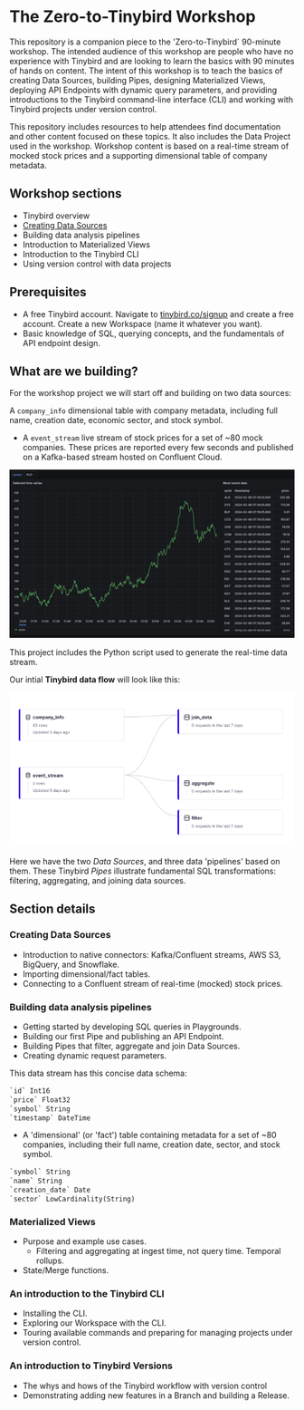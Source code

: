 # The Zero-to-Tinybird Workshop 

This repository is a companion piece to the 'Zero-to-Tinybird` 90-minute workshop. The intended audience of this workshop are people who have no experience with Tinybird and are looking to learn the basics with 90 minutes of hands on content. The intent of this workshop is to teach the basics of creating Data Sources, building Pipes, designing Materialized Views, deploying API Endpoints with dynamic query parameters, and providing introductions to the Tinybird command-line interface (CLI) and working with Tinybird projects under version control. 

This repository includes resources to help attendees find documentation and other content focused on these topics. It also includes the Data Project used in the workshop. Workshop content is based on a real-time stream of mocked stock prices and a supporting dimensional table of company metadata. 

## Workshop sections

* Tinybird overview
* [Creating Data Sources](#creating-data-sources)
* Building data analysis pipelines
* Introduction to Materialized Views
* Introduction to the Tinybird CLI
* Using version control with data projects


## Prerequisites

* A free Tinybird account. Navigate to [tinybird.co/signup](https://www.tinybird.co/signup) and create a free account. Create a new Workspace (name it whatever you want).
* Basic knowledge of SQL, querying concepts, and the fundamentals of API endpoint design.

## What are we building? 

For the workshop project we will start off and building on two data sources:

A `company_info` dimensional table with company metadata, including full name, creation date, economic sector, and stock symbol.

* A `event_stream` live stream of stock prices for a set of ~80 mock companies. These prices are reported every few seconds and published on a Kafka-based stream hosted on Confluent Cloud. 

![Here is an example time-series](images/alg.com.png)

This project includes the Python script used to generate the real-time data stream.  

Our intial **Tinybird data flow** will look like this: 

![Data flow diagram](images/data-flow-2.0.1.png)

Here we have the two *Data Sources*, and three data 'pipelines' based on them. These Tinybird *Pipes* illustrate fundamental SQL transformations: filtering, aggregating, and joining data sources. 

## Section details


### Creating Data Sources
  * Introduction to native connectors: Kafka/Confluent streams, AWS S3, BigQuery, and Snowflake.
  * Importing dimensional/fact tables. 
  * Connecting to a Confluent stream of real-time (mocked) stock prices. 
 
### Building data analysis pipelines
  * Getting started by developing SQL queries in Playgrounds.
  * Building our first Pipe and publishing an API Endpoint.
  * Building Pipes that filter, aggregate and join Data Sources.
  * Creating dynamic request parameters.   

This data stream has this concise data schema:
```
`id` Int16 
`price` Float32 
`symbol` String 
`timestamp` DateTime 
```
 
* A 'dimensional' (or 'fact') table containing metadata for a set of ~80 companies, including their full name, creation date, sector, and stock symbol.

```
`symbol` String
`name` String
`creation_date` Date
`sector` LowCardinality(String)
```


### Materialized Views
  * Purpose and example use cases.
    * Filtering and aggregating at ingest time, not query time. Temporal rollups.
  * State/Merge functions. 

### An introduction to the Tinybird CLI
  * Installing the CLI.
  * Exploring our Workspace with the CLI.
  * Touring available commands and preparing for managing projects under version control.

### An introduction to Tinybird Versions
  * The whys and hows of the Tinybird workflow with version control 
  * Demonstrating adding new features in a Branch and building a Release.
